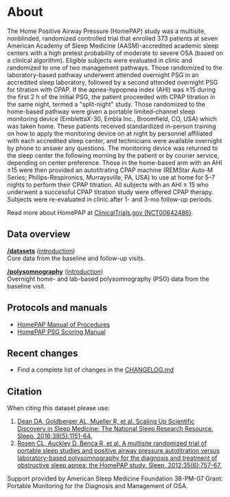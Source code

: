 # About

The Home Positive Airway Pressure (HomePAP) study was a multisite, nonblinded, randomized controlled trial that enrolled 373 patients at seven American Academy of Sleep Medicine (AASM)-accredited academic sleep centers with a high pretest probability of moderate to severe OSA (based on a clinical algorithm). Eligible subjects were evaluated in clinic and randomized to one of two management pathways. Those randomized to the laboratory-based pathway underwent attended overnight PSG in an accredited sleep laboratory, followed by a second attended overnight PSG for titration with CPAP. If the apnea-hypopnea index (AHI) was ≥15 during the first 2 h of the initial PSG, the patient proceeded with CPAP titration in the same night, termed a "split-night" study. Those randomized to the home-based pathway were given a portable limited-channel sleep monitoring device (EmblettaX-30, Embla Inc., Broomfield, CO, USA) which was taken home. These patients received standardized in-person training on how to apply the monitoring device on at night by personnel affiliated with each accredited sleep center, and technicians were available overnight by phone to answer any questions. The monitoring device was returned to the sleep center the following morning by the patient or by courier service, depending on center preference. Those in the home-based arm with an AHI ≥15 were then provided an autotitrating CPAP machine (REMStar Auto-M Series; Philips-Respironics, Murraysville, PA, USA) to use at home for 5–7 nights to perform their CPAP titration. All subjects with an AHI ≥ 15 who underwent a successful CPAP titration study were offered CPAP therapy. Subjects were re-evaluated in clinic after 1- and 3-mo follow-up periods.

Read more about HomePAP at [ClinicalTrials.gov (NCT00642486)](https://clinicaltrials.gov/ct2/show/NCT00642486).

## Data overview

**[/datasets](:files_path:/datasets)** ([introduction](:pages_path:/dataset-introduction.md)) <br/> Core data from the baseline and follow-up visits.

**[/polysomnography](:files_path:/polysomnography)** ([introduction](:pages_path:/polysomnography-introduction.md)) <br/> Overnight home- and lab-based polysomnography (PSG) data from the baseline visit.

## Protocols and manuals

- [HomePAP Manual of Procedures](:files_path:/documentation?f=HomePAP_Manual_of_Procedures.pdf)
- [HomePAP PSG Scoring Manual](:files_path:/documentation?f=HomePAP_PSG_Scoring_Manual.pdf)

## Recent changes

- Find a complete list of changes in the [CHANGELOG.md](:pages_path:/CHANGELOG.md)

## Citation

When citing this dataset please use:

1. [Dean DA, Goldberger AL, Mueller R, et al. Scaling Up Scientific Discovery in Sleep Medicine: The National Sleep Research Resource. Sleep. 2016;39(5):1151-64.](http://www.ncbi.nlm.nih.gov/pubmed/27070134)
2. [Rosen CL, Auckley D, Benca R, et al. A multisite randomized trial of portable sleep studies and positive airway pressure autotitration versus laboratory-based polysomnography for the diagnosis and treatment of obstructive sleep apnea: the HomePAP study. Sleep. 2012;35(6):757-67.](https://www.ncbi.nlm.nih.gov/pubmed/22654195)

Support provided by American Sleep Medicine Foundation 38-PM-07 Grant: Portable Monitoring for the Diagnosis and Management of OSA.
